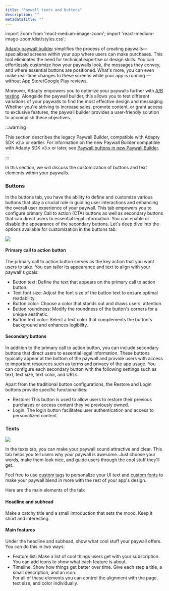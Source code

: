 ```yaml
---
title: "Paywall texts and buttons"
description: ""
metadataTitle: ""
---
```


import Zoom from 'react-medium-image-zoom';
import 'react-medium-image-zoom/dist/styles.css';

[Adapty paywall builder](adapty-paywall-builder-legacy) simplifies the process of creating paywalls—specialized screens within your app where users can make purchases. This tool eliminates the need for technical expertise or design skills. You can effortlessly customize how your paywalls look, the messages they convey, and where essential buttons are positioned. What's more, you can even make real-time changes to these screens while your app is running — without App Store/Google Play reviews.

Moreover, Adapty empowers you to optimize your paywalls further with [A/B testing](ab-tests). Alongside the paywall builder, this allows you to test different variations of your paywalls to find the most effective design and messaging. Whether you're striving to increase sales, promote content, or grant access to exclusive features, the paywall builder provides a user-friendly solution to accomplish these objectives.

:::warning

This section describes the legacy Paywall Builder, compatible with Adapty SDK v2.x or earlier. For information on the new Paywall Builder compatible with Adapty SDK v3.x or later, see [Paywall buttons in new Paywall Builder](paywall-buttons).

:::

In this section, we will discuss the customization of buttons and text elements within your paywalls.

### Buttons

In the buttons tab, you have the ability to define and customize various buttons that play a crucial role in guiding user interactions and enhancing the overall user experience of your paywall. This tab empowers you to configure primary Call to action (CTA) buttons as well as secondary buttons that can direct users to essential legal information. You can enable or disable the appearance of the secondary buttons. Let's deep dive into the options available for customization in the buttons tab:


<Zoom>
  <img src={require('./img/e0f7e1c-CleanShot_2023-09-01_at_16.46.492x.webp').default}
  style={{
    border: '1px solid #727272', /* border width and color */
    width: '700px', /* image width */
    display: 'block', /* for alignment */
    margin: '0 auto' /* center alignment */
  }}
/>
</Zoom>





#### Primary call to action button

The primary call to action button serves as the key action that you want users to take. You can tailor its appearance and text to align with your paywall's goals:

- Button text: Define the text that appears on the primary call to action button.
- Text font size: Adjust the font size of the button text to ensure optimal readability.
- Button color: Choose a color that stands out and draws users' attention.
- Button roundness: Modify the roundness of the button's corners for a unique aesthetic.
- Button text color: Select a text color that complements the button's background and enhances legibility.

#### Secondary buttons

In addition to the primary call to action button, you can include secondary buttons that direct users to essential legal information. These buttons typically appear at the bottom of the paywall and provide users with access to important resources such as terms and privacy of the app usage. You can configure each secondary button with the following settings such as text, text size, text color, and URLs.

Apart from the traditional button configurations, the Restore and Login buttons provide specific functionalities:

- Restore: This button is used to allow users to restore their previous purchases or access content they've previously owned.
- Login: The login button facilitates user authentication and access to personalized content.

### Texts


<Zoom>
  <img src={require('./img/457e7da-Export-1693572302021.gif').default}
  style={{
    border: '1px solid #727272', /* border width and color */
    width: '700px', /* image width */
    display: 'block', /* for alignment */
    margin: '0 auto' /* center alignment */
  }}
/>
</Zoom>





In the texts tab, you can make your paywall sound attractive and clear. This tab helps you tell users why your paywall is awesome. Just choose your words, make them look nice, and guide users through the cool stuff they'll get.

Feel free to use [custom tags](https://dash.readme.com/go/adaptyteam?redirect=%2Fv2.0%2Fdocs%2Fcustom-tags-in-paywall-builder) to personalize your UI text and [custom fonts](paywall-builder-tag-variables) to make your paywall blend in more with the rest of your app's design.

Here are the main elements of the tab:

#### Headline and subhead

Make a catchy title and a small introduction that sets the mood. Keep it short and interesting.

#### Main features

Under the headline and subhead, show what cool stuff your paywall offers. You can do this in two ways:

- Feature list: Make a list of cool things users get with your subscription. You can add icons to show what each feature is about.
- Timeline: Show how things get better over time. Give each step a title, a small description, and an icon.  
  For all of these elements you can control the alignment with the page, text size, and color individually.